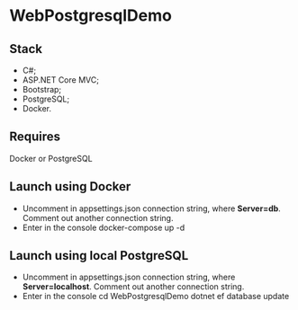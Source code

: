 # WebPostgresqlDemo

## Stack
- C#;
- ASP.NET Core MVC;
- Bootstrap;
- PostgreSQL;
- Docker.

## Requires
Docker or PostgreSQL

## Launch using Docker
- Uncomment in appsettings.json connection string, where **Server=db**. Comment out another connection string.
- Enter in the console
  docker-compose up -d
<!-- To completely restart the application
docker-compose down --rmi local-->

## Launch using local PostgreSQL
- Uncomment in appsettings.json connection string, where **Server=localhost**. Comment out another connection string.
- Enter in the console
  cd WebPostgresqlDemo
  dotnet ef database update
